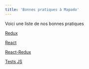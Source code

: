 ```yaml
---
title: 'Bonnes pratiques à Mapado'
---
```


Voici une liste de nos bonnes pratiques

[Redux](./redux)

[React](./react)

[React-Redux](./react-redux)

[Tests JS](./testing)
